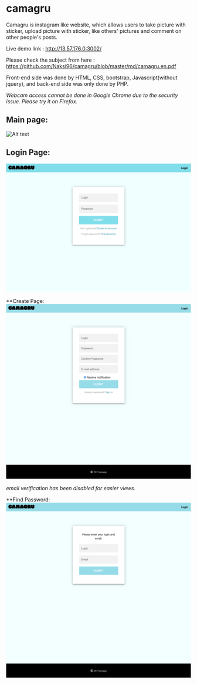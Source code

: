 # camagru
Camagru is instagram like website, which allows users to take picture with sticker, upload picture with sticker, like others' pictures and comment on other people's posts.

Live demo link : http://13.57.176.0:3002/

Please check the subject from here : https://github.com/Naksi96/camagru/blob/master/md/camagru.en.pdf

Front-end side was done by HTML, CSS, bootstrap, Javascript(without jquery), and back-end side was only done by PHP.

*Webcam access cannot be done in Google Chrome due to the security issue.
Please try it on Firefox.*

## Main page:
![Alt text](https://github.com/Naksi96/camagru/blob/master/md/main.png)

## Login Page:
![Alt text](https://github.com/Naksi96/camagru/blob/master/md/login.png)

**Create Page:
![Alt text](https://github.com/Naksi96/camagru/blob/master/md/create.png)

*email verification has been disabled for easier views.*

**Find Password:
![Alt text](https://github.com/Naksi96/camagru/blob/master/md/find_pw.png)


